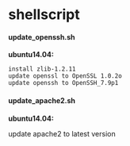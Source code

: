 # shellscript


#### update_openssh.sh

**ubuntu14.04:** 

    install zlib-1.2.11
    update openssl to OpenSSL 1.0.2o
    update openssh to OpenSSH_7.9p1
    
#### update_apache2.sh
**ubuntu14.04:**
        
   update apache2 to latest version

    

